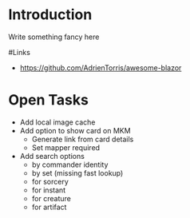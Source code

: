 # Introduction

Write something fancy here

#Links
- https://github.com/AdrienTorris/awesome-blazor

# Open Tasks
- Add local image cache
- Add option to show card on MKM
    * Generate link from card details
    * Set mapper required
- Add search options
    - by commander identity
    - by set (missing fast lookup)
    - for sorcery
    - for instant
    - for creature
    - for artifact
